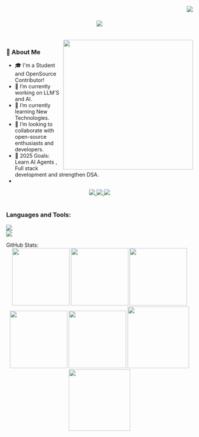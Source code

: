 <img align="right" src="https://visitor-badge.laobi.icu/badge?page_id=Maity Shibam.Maity Shibam" />

<h1 align="center">
    <img src="https://readme-typing-svg.herokuapp.com/?font=Righteous&size=35&center=true&vCenter=true&width=500&height=70&duration=4000&lines=Hi+There!+👋;+I'm+Maity+Shibam!;" />
</h1>

</div>

<br>

<div>
<img src="https://raw.githubusercontent.com/sanjay-kv/sanjay-kv/main/Assets/illustration.png" min-width="300px" max-width="300px" width="350px" align="right"> 
</div>

### 💫 About Me

- 🎓 I'm a Student and OpenSource Contributor!
- 🔭 I’m currently working on LLM'S and AI.
- 🌱 I’m currently learning New Technologies.
- 👯 I’m looking to collaborate with open-source enthusiasts and developers.
- 🥅 2025 Goals: Learn AI Agents , Full stack development and strengthen DSA.
- 
<div align="center"> 
  <a href="mailto:shibammaity69@gmail.com">
    <img src="https://img.shields.io/badge/Gmail-333333?style=for-the-badge&logo=gmail&logoColor=red" />
  </a>
  <a href="https://www.linkedin.com/in/shibam-maity/" target="_blank">
    <img src="https://img.shields.io/badge/LinkedIn-0077B5?style=for-the-badge&logo=linkedin&logoColor=white" target="_blank" />
  </a>
  <a href="https://github.com/shibam-maity" target="_blank">
     <img src="https://img.shields.io/badge/Portfolio-FF5722?style=for-the-badge&logo=todoist&logoColor=white" target="_blank" /> <!-- sqlite, safari, google-chrome are other good icon options -->
  </a>
</div>

<br>

</p>

<h3 align="left">Languages and Tools:</h3>

<div align="left">
    <img src="https://skillicons.dev/icons?i=react,html,css,vscode,github,git," /><br>
    <img src="https://skillicons.dev/icons?i=python,javascript,mongodb,c,java,nextjs,mysql" /><br>
</div>

</p

<h3 align="left">GitHub Stats:</h3>
<div align="center">

<img height="155em" src="https://github-profile-summary-cards.vercel.app/api/cards/profile-details?username=shibam-maity&theme=radical">
<img height="155em" src="https://github-profile-summary-cards.vercel.app/api/cards/stats?username=shibam-maity&theme=radical">
<img height="155em" src="https://github-readme-stats.vercel.app/api/top-langs/?username=shibam-maity&layout=compact&theme=radical&hide_border=true">
<img height="155em" src="https://github-profile-summary-cards.vercel.app/api/cards/most-commit-language?username=shibam-maity&theme=radical">
<img height="155em" src="https://github-profile-summary-cards.vercel.app/api/cards/productive-time?username=shibam-maity&theme=radical&utcOffset=8">
<img height="166em" src="https://github-readme-stats.vercel.app/api?username=shibam-maity&show_icons=true&locale=en&theme=radical&hide_border=false&include_all_commits=false&count_private=false">
<img height="166em" src="https://github-readme-streak-stats.herokuapp.com/?user=shibam-maity&theme=radical">

</div>
<br>





